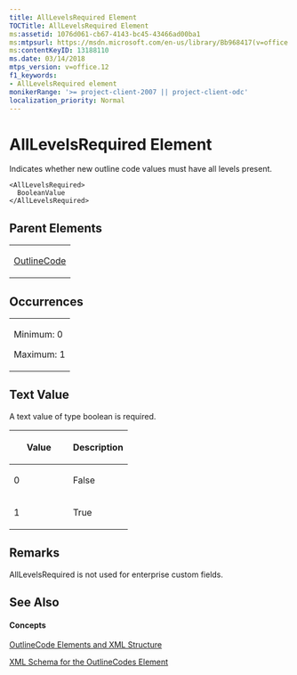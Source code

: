 ```yaml
---
title: AllLevelsRequired Element
TOCTitle: AllLevelsRequired Element
ms:assetid: 1076d061-cb67-4143-bc45-43466ad00ba1
ms:mtpsurl: https://msdn.microsoft.com/en-us/library/Bb968417(v=office.12)
ms:contentKeyID: 13188110
ms.date: 03/14/2018
mtps_version: v=office.12
f1_keywords:
- AllLevelsRequired element
monikerRange: '>= project-client-2007 || project-client-odc'
localization_priority: Normal
---
```


# AllLevelsRequired Element




Indicates whether new outline code values must have all levels present.

    <AllLevelsRequired>
      BooleanValue
    </AllLevelsRequired>

## Parent Elements

<table>
<colgroup>
<col style="width: 100%" />
</colgroup>
<tbody>
<tr class="odd">
<td><p><a href="outlinecode-element.md">OutlineCode</a></p></td>
</tr>
</tbody>
</table>

## Occurrences

<table>
<colgroup>
<col style="width: 100%" />
</colgroup>
<tbody>
<tr class="odd">
<td><p>Minimum: 0</p>
<p>Maximum: 1</p></td>
</tr>
</tbody>
</table>

## Text Value

A text value of type boolean is required.

<table>
<colgroup>
<col style="width: 50%" />
<col style="width: 50%" />
</colgroup>
<thead>
<tr class="header">
<th><p>Value</p></th>
<th><p>Description</p></th>
</tr>
</thead>
<tbody>
<tr class="odd">
<td><p>0</p></td>
<td><p>False</p></td>
</tr>
<tr class="even">
<td><p>1</p></td>
<td><p>True</p></td>
</tr>
</tbody>
</table>

## Remarks

AllLevelsRequired is not used for enterprise custom fields.

## See Also

#### Concepts

[OutlineCode Elements and XML Structure](outlinecode-elements-and-xml-structure.md)

[XML Schema for the OutlineCodes Element](xml-schema-for-the-outlinecodes-element.md)

